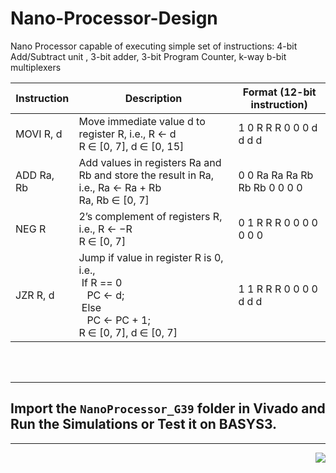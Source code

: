 # Nano-Processor-Design
Nano Processor capable of executing simple set of instructions: 4-bit Add/Subtract unit , 3-bit adder, 3-bit Program Counter, k-way b-bit multiplexers


| Instruction | Description | Format (12-bit instruction) |
|-------------|-------------|-----------------------------|
| MOVI R, d | Move immediate value d to register R, i.e., R ← d <br>R ∈ [0, 7], d ∈ [0, 15] | 1 0 R R R 0 0 0 d d d d |
| ADD Ra, Rb | Add values in registers Ra and Rb and store the result in Ra, i.e., Ra ← Ra + Rb <br>Ra, Rb ∈ [0, 7] | 0 0 Ra Ra Ra Rb Rb Rb 0 0 0 0 |
| NEG R | 2’s complement of registers R, i.e., R ← −R <br>R ∈ [0, 7] | 0 1 R R R 0 0 0 0 0 0 0 |
| JZR R, d | Jump if value in register R is 0, i.e., <br>&nbsp;If R == 0 <br>&nbsp;&nbsp;&nbsp;PC ← d; <br>&nbsp;Else <br>&nbsp;&nbsp;&nbsp;PC ← PC + 1; <br>R ∈ [0, 7], d ∈ [0, 7] | 1 1 R R R 0 0 0 0 d d d |

<br>
<br>

---
## Import the `NanoProcessor_G39` folder in Vivado and Run the Simulations or Test it on **BASYS3**.
---

<img align="right" src="https://visitor-badge.laobi.icu/badge?page_id=patricnilackshan.Nano-Processor-Design" />
